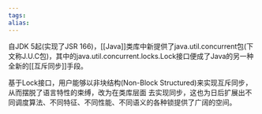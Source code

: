 ```yaml
---
tags: 
alias:
---
```


自JDK 5起(实现了JSR 166)，[[Java]]类库中新提供了java.util.concurrent包(下文称J.U.C包)，其中的java.util.concurrent.locks.Lock接口便成了Java的另一种全新的[[互斥同步]]手段。

基于Lock接口，用户能够以非块结构(Non-Block Structured)来实现互斥同步，从而摆脱了语言特性的束缚，改为在类库层面 去实现同步，这也为日后扩展出不同调度算法、不同特征、不同性能、不同语义的各种锁提供了广阔的空间。


